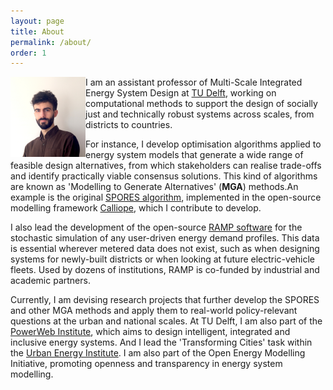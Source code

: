 ```yaml
---
layout: page
title: About
permalink: /about/
order: 1
---
```



<img src="/assets/profile_pic.JPG" width="120" align="left" class="rounded-corners"/>

I am an assistant professor of Multi-Scale Integrated Energy System Design at [TU Delft](https://www.tudelft.nl/en/staff/f.lombardi/?cHash=d1e3cb32ea77e2f6b4b93327f6d0b992), working on computational methods to support the design of socially just and technically robust systems across scales, from districts to countries.

For instance, I develop optimisation algorithms applied to energy system models that generate a wide range of feasible design alternatives, from which stakeholders can realise trade-offs and identify practically viable consensus solutions. This kind of algorithms are known as 'Modelling to Generate Alternatives' (<b>MGA</b>) methods.An example is the original [SPORES algorithm](https://doi.org/10.1016/j.joule.2020.08.002), implemented in the open-source modelling framework [Calliope](https://calliope.readthedocs.io/en/stable/user/advanced_features.html#spores-mode), which I contribute to develop. 

I also lead the development of the open-source [RAMP software](https://rampdemand.org/) for the stochastic simulation of any user-driven energy demand profiles. This data is essential wherever metered data does not exist, such as when designing systems for newly-built districts or when looking at future electric-vehicle fleets. Used by dozens of institutions, RAMP is co-funded by industrial and academic partners.

Currently, I am devising research projects that further develop the SPORES and other MGA methods and apply them to real-world policy-relevant questions at the urban and national scales. At TU Delft, I am also part of the [PowerWeb Institute](https://www.tudelft.nl/powerweb), which aims to design intelligent, integrated and inclusive energy systems. And I lead the 'Transforming Cities' task within the [Urban Energy Institute](https://www.tudelft.nl/urbanenergy/). I am also part of the Open Energy Modelling Initiative, promoting openness and transparency in energy system modelling.